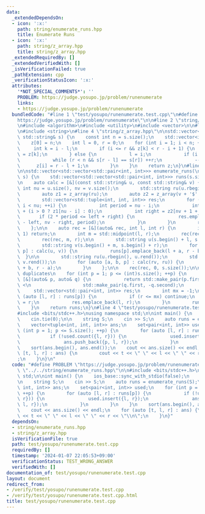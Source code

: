 ```yaml
---
data:
  _extendedDependsOn:
  - icon: ':x:'
    path: string/enumerate_runs.hpp
    title: Enumerate Runs
  - icon: ':x:'
    path: string/z_array.hpp
    title: string/z_array.hpp
  _extendedRequiredBy: []
  _extendedVerifiedWith: []
  _isVerificationFailed: true
  _pathExtension: cpp
  _verificationStatusIcon: ':x:'
  attributes:
    '*NOT_SPECIAL_COMMENTS*': ''
    PROBLEM: https://judge.yosupo.jp/problem/runenumerate
    links:
    - https://judge.yosupo.jp/problem/runenumerate
  bundledCode: "#line 1 \"test/yosupo/runenumerate.test.cpp\"\n#define PROBLEM \"\
    https://judge.yosupo.jp/problem/runenumerate\"\n\n#line 2 \"string/enumerate_runs.hpp\"\
    \n#include <algorithm>\n#include <utility>\n#include <vector>\n\n#line 2 \"string/z_array.hpp\"\
    \n#include <string>\n#line 4 \"string/z_array.hpp\"\n\nstd::vector<int> z_array(const\
    \ std::string& s) {\n    const int n = s.size();\n    std::vector<int> z(n);\n\
    \    z[0] = n;\n    int l = 0, r = 0;\n    for (int i = 1; i < n; ++i) {\n   \
    \     int k = i - l;\n        if (i <= r && z[k] < r - i + 1) {\n            z[i]\
    \ = z[k];\n        } else {\n            l = i;\n            if (i > r) r = i;\n\
    \            while (r < n && s[r - l] == s[r]) ++r;\n            --r;\n      \
    \      z[i] = r - l + 1;\n        }\n    }\n    return z;\n}\n#line 7 \"string/enumerate_runs.hpp\"\
    \n\nstd::vector<std::vector<std::pair<int, int>>> enumerate_runs(\n    const std::string&\
    \ s) {\n    std::vector<std::vector<std::pair<int, int>>> runs(s.size() + 1);\n\
    \n    auto calc = [&](const std::string& u, const std::string& v) {\n        const\
    \ int nu = u.size(), nv = v.size();\n        std::string ru(u.rbegin(), u.rend());\n\
    \        auto z1 = z_array(ru);\n        auto z2 = z_array(v + '$' + u + v);\n\
    \        std::vector<std::tuple<int, int, int>> res;\n        for (int i = 0;\
    \ i < nu; ++i) {\n            int period = nu - i;\n            int left = period\
    \ + (i > 0 ? z1[nu - i] : 0);\n            int right = z2[nv + 1 + i];\n     \
    \       if (2 * period <= left + right) {\n                res.emplace_back(nu\
    \ - left, nv - right, period);\n            }\n        }\n        return res;\n\
    \    };\n\n    auto rec = [&](auto& rec, int l, int r) {\n        if (r - l ==\
    \ 1) return;\n        int m = std::midpoint(l, r);\n        rec(rec, l, m);\n\
    \        rec(rec, m, r);\n\n        std::string u(s.begin() + l, s.begin() + m);\n\
    \        std::string v(s.begin() + m, s.begin() + r);\n        for (auto [a, b,\
    \ p] : calc(u, v)) {\n            runs[p].emplace_back(l + a, r - b);\n      \
    \  }\n\n        std::string ru(u.rbegin(), u.rend());\n        std::string rv(v.rbegin(),\
    \ v.rend());\n        for (auto [a, b, p] : calc(rv, ru)) {\n            runs[p].emplace_back(l\
    \ + b, r - a);\n        }\n    };\n\n    rec(rec, 0, s.size());\n\n    // remove\
    \ duplicates\n    for (int p = 1; p <= (int)s.size(); ++p) {\n        std::ranges::sort(runs[p],\
    \ [&](auto& p, auto& q) {\n            return std::make_pair(p.first, -p.second)\
    \ <\n                   std::make_pair(q.first, -q.second);\n        });\n   \
    \     std::vector<std::pair<int, int>> res;\n        int mx = -1;\n        for\
    \ (auto [l, r] : runs[p]) {\n            if (r <= mx) continue;\n            mx\
    \ = r;\n            res.emplace_back(l, r);\n        }\n        runs[p].swap(res);\n\
    \    }\n    return runs;\n}\n#line 4 \"test/yosupo/runenumerate.test.cpp\"\n\n\
    #include <bits/stdc++.h>\nusing namespace std;\n\nint main() {\n    ios_base::sync_with_stdio(false);\n\
    \    cin.tie(0);\n\n    string S;\n    cin >> S;\n    auto runs = enumerate_runs(S);\n\
    \    vector<tuple<int, int, int>> ans;\n    set<pair<int, int>> used;\n    for\
    \ (int p = 1; p <= S.size(); ++p) {\n        for (auto [l, r] : runs[p]) {\n \
    \           if (!used.count({l, r})) {\n                used.insert({l, r});\n\
    \                ans.push_back({p, l, r});\n            }\n        }\n    }\n\
    \    sort(ans.begin(), ans.end());\n    cout << ans.size() << endl;\n    for (auto\
    \ [t, l, r] : ans) {\n        cout << t << \" \" << l << \" \" << r << \"\\n\"\
    ;\n    }\n}\n"
  code: "#define PROBLEM \"https://judge.yosupo.jp/problem/runenumerate\"\n\n#include\
    \ \"../../string/enumerate_runs.hpp\"\n\n#include <bits/stdc++.h>\nusing namespace\
    \ std;\n\nint main() {\n    ios_base::sync_with_stdio(false);\n    cin.tie(0);\n\
    \n    string S;\n    cin >> S;\n    auto runs = enumerate_runs(S);\n    vector<tuple<int,\
    \ int, int>> ans;\n    set<pair<int, int>> used;\n    for (int p = 1; p <= S.size();\
    \ ++p) {\n        for (auto [l, r] : runs[p]) {\n            if (!used.count({l,\
    \ r})) {\n                used.insert({l, r});\n                ans.push_back({p,\
    \ l, r});\n            }\n        }\n    }\n    sort(ans.begin(), ans.end());\n\
    \    cout << ans.size() << endl;\n    for (auto [t, l, r] : ans) {\n        cout\
    \ << t << \" \" << l << \" \" << r << \"\\n\";\n    }\n}"
  dependsOn:
  - string/enumerate_runs.hpp
  - string/z_array.hpp
  isVerificationFile: true
  path: test/yosupo/runenumerate.test.cpp
  requiredBy: []
  timestamp: '2024-01-07 22:05:53+09:00'
  verificationStatus: TEST_WRONG_ANSWER
  verifiedWith: []
documentation_of: test/yosupo/runenumerate.test.cpp
layout: document
redirect_from:
- /verify/test/yosupo/runenumerate.test.cpp
- /verify/test/yosupo/runenumerate.test.cpp.html
title: test/yosupo/runenumerate.test.cpp
---
```


